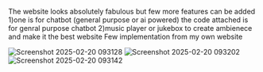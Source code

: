The website looks absolutely fabulous but few more features can be added 
1)one is for chatbot (general purpose or ai powered)
the code attached is for genral purpose chatbot 
2)music player or jukebox 
to create ambienece and make it the best website 
Few implementation from my own website 


![Screenshot 2025-02-20 093128](https://github.com/user-attachments/assets/7ed011ff-35c3-4350-b9ad-e7b7162d89a7)
![Screenshot 2025-02-20 093202](https://github.com/user-attachments/assets/1211749a-cf28-41b9-84a6-e96c11417ec3)
![Screenshot 2025-02-20 093142](https://github.com/user-attachments/assets/11313ab2-9c70-4ea4-9db9-630ffc0106b7)
